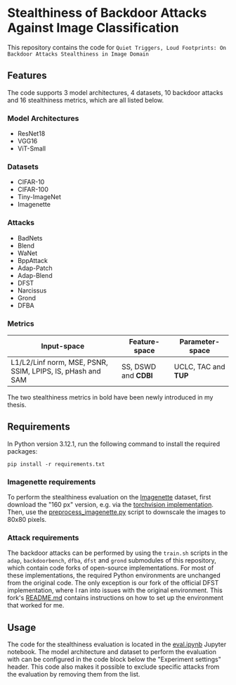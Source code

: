 # Stealthiness of Backdoor Attacks Against Image Classification
This repository contains the code for ```Quiet Triggers, Loud Footprints: On Backdoor Attacks Stealthiness in Image Domain```

## Features
The code supports 3 model architectures, 4 datasets, 10 backdoor attacks and 16 stealthiness metrics, which are all listed below.

### Model Architectures
- ResNet18
- VGG16
- ViT-Small

### Datasets
- CIFAR-10
- CIFAR-100
- Tiny-ImageNet
- Imagenette

### Attacks
- BadNets
- Blend
- WaNet
- BppAttack
- Adap-Patch
- Adap-Blend
- DFST
- Narcissus
- Grond
- DFBA

### Metrics
| Input-space                                              | Feature-space | Parameter-space |
| ---------------------------------------------------------| ------------- | --------------- |
| L1/L2/Linf norm, MSE, PSNR, SSIM, LPIPS, IS, pHash and SAM  | SS, DSWD and **CDBI** | UCLC, TAC and **TUP**

The two stealthiness metrics in bold have been newly introduced in my thesis.

## Requirements
In Python version 3.12.1, run the following command to install the required packages:
```
pip install -r requirements.txt
```

### Imagenette requirements
To perform the stealthiness evaluation on the [Imagenette](https://github.com/fastai/imagenette) dataset, first download the "160 px" version, e.g. via the [torchvision implementation](https://docs.pytorch.org/vision/main/generated/torchvision.datasets.Imagenette.html). Then, use the [preprocess_imagenette.py](preprocess_imagenette.py) script to downscale the images to 80x80 pixels.

### Attack requirements
The backdoor attacks can be performed by using the `train.sh` scripts in the `adap`, `backdoorbench`, `dfba`, `dfst` and `grond` submodules of this repository, which contain code forks of open-source implementations. For most of these implementations, the required Python environments are unchanged from the original code. The only exception is our fork of the official DFST implementation, where I ran into issues with the original environment. This fork's [README.md](https://github.com/hb140502/DFST?tab=readme-ov-file#environments) contains instructions on how to set up the environment that worked for me.

## Usage
The code for the stealthiness evaluation is located in the [eval.ipynb](eval.ipynb) Jupyter notebook. The model architecture and dataset to perform the evaluation with can be configured in the code block below the "Experiment settings" header. This code also makes it possible to exclude specific attacks from the evaluation by removing them from the list.